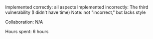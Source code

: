 Implemented correctly: all aspects
Implemented incorrectly: The third vulnerability (I didn't have time)
Note: not "incorrect," but lacks style

Collaboration: N/A

Hours spent: 6 hours